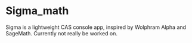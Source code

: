 # Sigma_math
Sigma is a lightweight CAS console app, inspired by Wolphram Alpha and SageMath. Currently not really be worked on.
